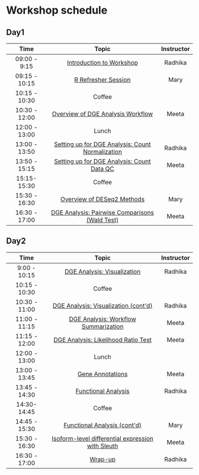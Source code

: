 # Workshop schedule

## Day1

| Time |  Topic  | Instructor |
|:-----------:|:----------:|:--------:|
| 09:00 - 9:15 | [Introduction to Workshop]() | Radhika |
| 09:15 - 10:15 | [R Refresher Session]() | Mary |
| 10:15 - 10:30 | Coffee  |  |
| 10:30 - 12:00 | [Overview of DGE Analysis Workflow](https://hbctraining.github.io/DGE_workshop_salmon/lessons/01_DGE_setup_and_overview.html) | Meeta |
| 12:00 - 13:00 | Lunch |  |
| 13:00 - 13:50 |[Setting up for DGE Analysis: Count Normalization](https://hbctraining.github.io/DGE_workshop_salmon/lessons/02_DGE_count_normalization.html) | Radhika |
| 13:50 - 15:15 | [Setting up for DGE Analysis: Count Data QC](https://hbctraining.github.io/DGE_workshop_salmon/lessons/03_DGE_QC_analysis.html) | Meeta |
| 15:15- 15:30 | Coffee  |
| 15:30 - 16:30 | [Overview of DESeq2 Methods](https://hbctraining.github.io/DGE_workshop_salmon/lessons/04_DGE_DESeq2_analysis.html) | Mary  |
| 16:30 - 17:00 | [DGE Analysis: Pairwise Comparisons (Wald Test)](https://hbctraining.github.io/DGE_workshop_salmon/lessons/05_DGE_DESeq2_analysis2.html)| Meeta |


## Day2

| Time |  Topic  | Instructor |
|:-----------:|:----------:|:--------:|
| 9:00 - 10:15 | [DGE Analysis: Visualization](https://hbctraining.github.io/DGE_workshop_salmon/lessons/06_DGE_visualizing_results.html) | Radhika |
| 10:15 - 10:30 | Coffee  |  |
| 10:30 - 11:00 | [DGE Analysis: Visualization (cont'd)](https://hbctraining.github.io/DGE_workshop_salmon/lessons/06_DGE_visualizing_results.html) | Radhika |
| 11:00 - 11:15 | [DGE Analysis: Workflow Summarization](https://hbctraining.github.io/DGE_workshop_salmon/lessons/07_DGE_summarizing_workflow.html) | Meeta |
| 11:15 - 12:00 | [DGE Analysis: Likelihood Ratio Test](https://hbctraining.github.io/DGE_workshop_salmon/lessons/08_DGE_LRT.html) | Meeta |
| 12:00 - 13:00 | Lunch |  |
| 13:00 - 13:45 | [Gene Annotations]() | Meeta |
| 13:45 - 14:30 | [Functional Analysis](https://hbctraining.github.io/DGE_workshop_salmon/lessons/10_functional_analysis.html) | Radhika |
| 14:30- 14:45 | Coffee  |
| 14:45 - 15:30 | [Functional Analysis (cont'd)](https://hbctraining.github.io/DGE_workshop_salmon/lessons/10_functional_analysis.html) | Mary |
| 15:30 - 16:30 | [Isoform-level differential expression with Sleuth ]() | Meeta |
| 16:30 - 17:00 | [Wrap-up ]() | Radhika |


